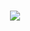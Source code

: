 <h1 align="center"></h1>
<p align="center">
<p align="center"><img src="http://github-readme-streak-stats.herokuapp.com?user=meghrxj&theme=dark&hide_border=true&stroke=00DDD6&currStreakLabel=49DDCD" /></p>
</p>
<br>
